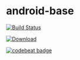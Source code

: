 # android-base

[![Build Status](https://travis-ci.org/pzhangleo/android-base.svg?branch=master)](https://travis-ci.org/pzhangleo/android-base)       


[ ![Download](https://api.bintray.com/packages/forhope33786/maven/android-base/images/download.svg) ](https://bintray.com/forhope33786/maven/android-base/_latestVersion)   


[![codebeat badge](https://codebeat.co/badges/04578728-9fee-4864-a533-a1fa309d698a)](https://codebeat.co/projects/github-com-pzhangleo-android-base-master)
